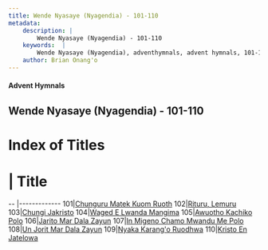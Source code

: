 ```yaml
---
title: Wende Nyasaye (Nyagendia) - 101-110
metadata:
    description: |
        Wende Nyasaye (Nyagendia) - 101-110
    keywords:  |
        Wende Nyasaye (Nyagendia), adventhymnals, advent hymnals, 101-110
    author: Brian Onang'o
---
```


#### Advent Hymnals
## Wende Nyasaye (Nyagendia) - 101-110

# Index of Titles
# | Title                        
-- |-------------
101|[Chunguru Matek Kuom Ruoth](/wende-nyasaye/101-200/101-110/Chunguru-Matek-Kuom-Ruoth)
102|[Rituru, Lemuru](/wende-nyasaye/101-200/101-110/Rituru,-Lemuru)
103|[Chungi Jakristo](/wende-nyasaye/101-200/101-110/Chungi-Jakristo)
104|[Waged E Lwanda Mangima](/wende-nyasaye/101-200/101-110/Waged-E-Lwanda-Mangima)
105|[Awuotho Kachiko Polo](/wende-nyasaye/101-200/101-110/Awuotho-Kachiko-Polo)
106|[Jarito Mar Dala Zayun](/wende-nyasaye/101-200/101-110/Jarito-Mar-Dala-Zayun)
107|[In Migeno Chamo Mwandu Me Polo](/wende-nyasaye/101-200/101-110/In-Migeno-Chamo-Mwandu-Me-Polo)
108|[Un Jorit Mar Dala Zayun](/wende-nyasaye/101-200/101-110/Un-Jorit-Mar-Dala-Zayun)
109|[Nyaka Karang'o Ruodhwa](/wende-nyasaye/101-200/101-110/Nyaka-Karang'o-Ruodhwa)
110|[Kristo En Jatelowa](/wende-nyasaye/101-200/101-110/Kristo-En-Jatelowa)